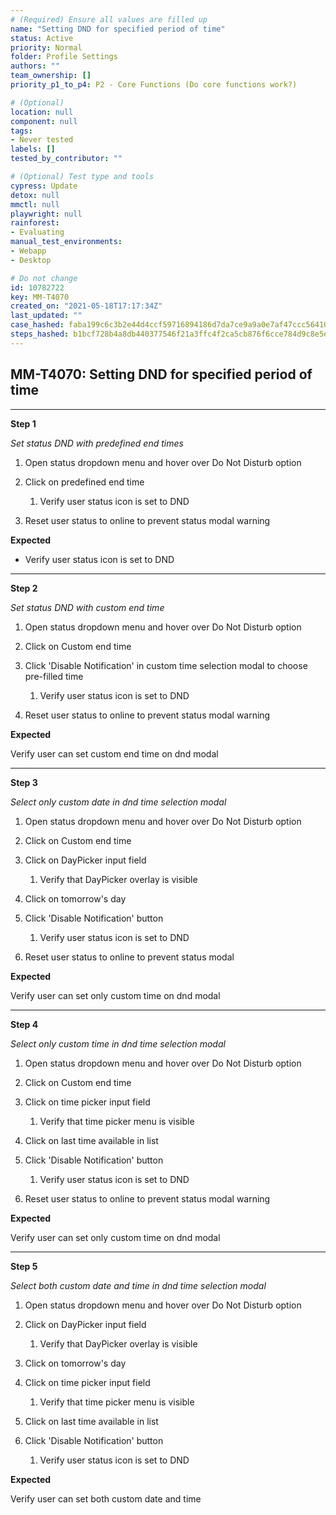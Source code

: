 ```yaml
---
# (Required) Ensure all values are filled up
name: "Setting DND for specified period of time"
status: Active
priority: Normal
folder: Profile Settings
authors: ""
team_ownership: []
priority_p1_to_p4: P2 - Core Functions (Do core functions work?)

# (Optional)
location: null
component: null
tags:
- Never tested
labels: []
tested_by_contributor: ""

# (Optional) Test type and tools
cypress: Update
detox: null
mmctl: null
playwright: null
rainforest:
- Evaluating
manual_test_environments:
- Webapp
- Desktop

# Do not change
id: 10782722
key: MM-T4070
created_on: "2021-05-18T17:17:34Z"
last_updated: ""
case_hashed: faba199c6c3b2e44d4ccf59716894186d7da7ce9a9a0e7af47ccc56410cc6a139d14f149677f07c8101c3d0c493a95d5
steps_hashed: b1bcf728b4a8db440377546f21a3ffc4f2ca5cb876f6cce784d9c8e5eee5d1082d146302141425a4776ea09a842df956
---
```


<!-- (Auto-generated) Based on frontmatter's "key" and "name" -->

## MM-T4070: Setting DND for specified period of time

---

**Step 1**

_Set status DND with predefined end times_

1. Open status dropdown menu and hover over Do Not Disturb option

2. Click on predefined end time

   1. Verify user status icon is set to DND

3. Reset user status to online to prevent status modal warning

**Expected**

- Verify user status icon is set to DND

---

**Step 2**

_Set status DND with custom end time_

1. Open status dropdown menu and hover over Do Not Disturb option

2. Click on Custom end time

3. Click 'Disable Notification' in custom time selection modal to choose pre-filled time

   1. Verify user status icon is set to DND

4. Reset user status to online to prevent status modal warning

**Expected**

Verify user can set custom end time on dnd modal

---

**Step 3**

_Select only custom date in dnd time selection modal_

1. Open status dropdown menu and hover over Do Not Disturb option

2. Click on Custom end time

3. Click on DayPicker input field

   1. Verify that DayPicker overlay is visible

4. Click on tomorrow's day

5. Click 'Disable Notification' button

   1. Verify user status icon is set to DND

6. Reset user status to online to prevent status modal

**Expected**

Verify user can set only custom time on dnd modal

---

**Step 4**

_Select only custom time in dnd time selection modal_

1. Open status dropdown menu and hover over Do Not Disturb option

2. Click on Custom end time

3. Click on time picker input field

   1. Verify that time picker menu is visible

4. Click on last time available in list

5. Click 'Disable Notification' button

   1. Verify user status icon is set to DND

6. Reset user status to online to prevent status modal warning

**Expected**

Verify user can set only custom time on dnd modal

---

**Step 5**

_Select both custom date and time in dnd time selection modal_

1. Open status dropdown menu and hover over Do Not Disturb option

2. Click on DayPicker input field

   1. Verify that DayPicker overlay is visible

3. Click on tomorrow's day

4. Click on time picker input field

   1. Verify that time picker menu is visible

5. Click on last time available in list

6. Click 'Disable Notification' button

   1. Verify user status icon is set to DND

**Expected**

Verify user can set both custom date and time
